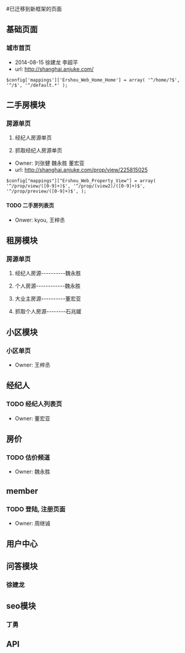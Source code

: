 #已迁移到新框架的页面

## 基础页面
### 城市首页
* 2014-08-15 徐建龙 李超平
* url: http://shanghai.anjuke.com/

`
$config['mappings']['Ershou_Web_Home_Home'] = array(
    '^/home/?$',
    '^/$',
    '^/default.*'
);
`

## 二手房模块
### 房源单页

1. 经纪人房源单页

2. 抓取经纪人房源单页

* Owner: 刘张健 魏永胜 董宏亚
* url: http://shanghai.anjuke.com/prop/view/225815025

`
$config["mappings"]["Ershou_Web_Property_View"] = array(
        '^/prop/view/([0-9]+)$',
        '^/prop/(view2)/([0-9]+)$',
        '^/prop/preview/([0-9]+)$',
);
`
#### TODO 二手房列表页
* Onwer: kyou, 王梓丞

## 租房模块
### 房源单页

1. 经纪人房源----------魏永胜

2. 个人房源------------魏永胜

3. 大业主房源----------董宏亚

4. 抓取个人房源--------石兆媛

## 小区模块
### 小区单页
* Owner: 王梓丞

## 经纪人
### TODO 经纪人列表页
* Owner: 董宏亚

## 房价
### TODO 估价频道
* Owner: 魏永胜

## member
### TODO 登陆, 注册页面
* Owner: 周继诚

## 用户中心

## 问答模块
### 徐建龙
## seo模块
### 丁勇
## API

